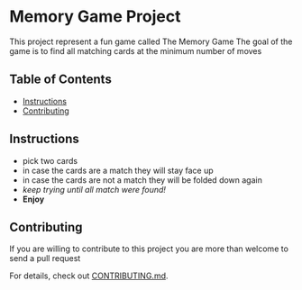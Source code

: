 # Memory Game Project

This project represent a fun game called The Memory Game
The goal of the game is to find all matching cards at the minimum number of moves

## Table of Contents

* [Instructions](#instructions)
* [Contributing](#contributing)

## Instructions

- pick two cards
- in case the cards are a match they will stay face up
- in case the cards are not a match they will be folded down again
- _keep trying until all match were found!_
- **Enjoy**

## Contributing

If you are willing to contribute to this project
you are more than welcome to send a pull request

For details, check out [CONTRIBUTING.md](CONTRIBUTING.md).
